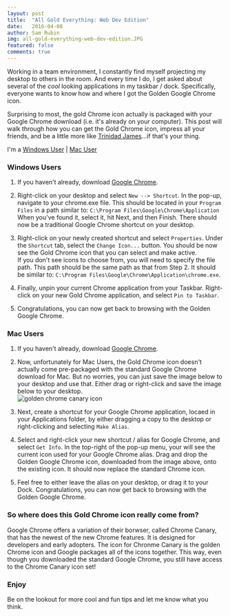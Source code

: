```yaml
---
layout: post
title:  "All Gold Everything: Web Dev Edition"
date:   2016-04-08
author: Sam Rubin
img: all-gold-everything-web-dev-edition.JPG
featured: false
comments: true
---
```


Working in a team environment, I constantly find myself projecting my desktop to others in the room. And every time I do, I get asked about several of the *cool* looking applications in my taskbar / dock. Specifically, everyone wants to know how and where I got the Golden Google Chrome icon.

Surprising to most, the gold Chrome icon actually is packaged with your Google Chrome download (i.e. it's already on your computer). This post will walk through how you can get the Gold Chrome icon, impress all your friends, and be a little more like <a href="https://soundcloud.com/trinidad-jame/all-gold-everything" target="_blank">Trinidad James</a>...if that's your thing.

I'm a [Windows User](#windows) &#124; [Mac User](#mac) 


<h3 id="windows">Windows Users</h3>

1. If you haven't already, download <a href="https://www.google.com/chrome/browser/desktop/" target="_blank">Google Chrome</a>.

2. Right-click on your desktop and select `New --> Shortcut`. In the pop-up, navigate to your chrome.exe file. This should be located in your `Program Files` in a path similar to: `C:\Program Files\Google\Chrome\Application`  
  When you've found it, select it, hit Next, and then Finish. There should now be a traditional Google Chrome shortcut on your desktop.  

3. Right-click on your newly created shortcut and select `Properties`. Under the `Shortcut` tab, select the `Change Icon...` button. You should be now see the Gold Chrome icon that you can select and make active.  
  If you don't see icons to choose from, you will need to specify the file path. This path should be the same path as that from Step 2. It should be similar to: `C:\Program Files\Google\Chrome\Application\chrome.exe`.

4. Finally, unpin your current Chrome application from your Taskbar. Right-click on your new Gold Chrome application, and select `Pin to Taskbar`.

5. Congratulations, you can now get back to browsing with the Golden Google Chrome.


<h3 id="mac">Mac Users</h3>

1. If you haven't already, download [Google Chrome](https://www.google.com/chrome/browser/desktop/).

2. Now, unfortunately for Mac Users, the Gold Chrome icon doesn't actually come pre-packaged with the standard Google Chrome download for Mac. But no worries, you can just save the image below to your desktop and use that. Either drag or right-click and save the image below to your desktop.  
  ![golden chrome canary icon]({{site.baseurl}}/img/blog/chrome-canary.ico "Golden Google Chrome")

3. Next, create a shortcut for your Google Chrome application, locaed in your Applications folder, by either dragging a copy to the desktop or right-clicking and selecting `Make Alias`.

4. Select and right-click your new shortcut / alias for Google Chrome, and select `Get Info`. In the top-right of the pop-up menu, your will see the current icon used for your Google Chrome alias. Drag and drop the Golden Google Chrome icon, downloaded from the image above, onto the existing icon. It should now replace the standard Chrome icon.

5. Feel free to either leave the alias on your desktop, or drag it to your Dock. Congratulations, you can now get back to browsing with the Golden Google Chrome.


### So where does this Gold Chrome icon really come from?

Google Chrome offers a variation of their borwser, called Chrome Canary, that has the newest of the new Chrome features. It is designed for developers and early adopters. The icon for Chronme Canary is the golden Chrome icon and Google packages all of the icons together. This way, even though you downloaded the standard Google Chrome, you still have access to the Chrome Canary icon set!

### Enjoy

Be on the lookout for more cool and fun tips and let me know what you think.

